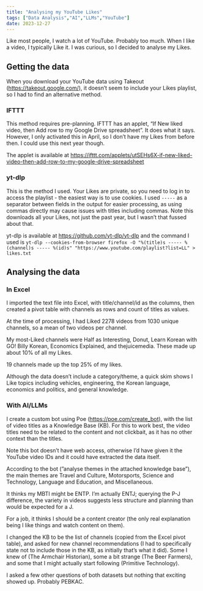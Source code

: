 ```yaml
---
title: "Analysing my YouTube Likes"
tags: ["Data Analysis","AI","LLMs","YouTube"]
date: 2023-12-27
---
```

Like most people, I watch a lot of YouTube. Probably too much. When I like a video, I typically Like it. I was curious, so I decided to analyse my Likes.

## Getting the data

When you download your YouTube data using Takeout (https://takeout.google.com/), it doesn’t seem to include your Likes playlist, so I had to find an alternative method.

### IFTTT

This method requires pre-planning. IFTTT has an applet, “If New liked video, then Add row to my Google Drive spreadsheet”. It does what it says. However, I only activated this in April, so I don’t have my Likes from before then. I could use this next year though.

The applet is available at https://ifttt.com/applets/utSEHs6X-if-new-liked-video-then-add-row-to-my-google-drive-spreadsheet 

### yt-dlp

This is the method I used. Your Likes are private, so you need to log in to access the playlist - the easiest way is to use cookies. I used `-----` as a separator between fields in the output for easier processing, as using commas directly may cause issues with titles including commas. Note this downloads all your Likes, not just the past year, but I wasn’t that fussed about that.

yt-dlp is available at https://github.com/yt-dlp/yt-dlp and the command I used is `yt-dlp --cookies-from-browser firefox -O "%(title)s ----- %(channel)s ----- %(id)s" "https://www.youtube.com/playlist?list=LL" > likes.txt`

## Analysing the data

### In Excel

I imported the text file into Excel, with title/channel/id as the columns, then created a pivot table with channels as rows and count of titles as values.

At the time of processing, I had Liked 2278 videos from 1030 unique channels, so a mean of two videos per channel.

My most-Liked channels were Half as Interesting, Donut, Learn Korean with GO! Billy Korean, Economics Explained, and thejuicemedia. These made up about 10% of all my Likes.

19 channels made up the top 25% of my likes.

Although the data doesn’t include a category/theme, a quick skim shows I Like topics including vehicles, engineering, the Korean language, economics and politics, and general knowledge.

### With AI/LLMs

I create a custom bot using Poe (https://poe.com/create_bot), with the list of video titles as a Knowledge Base (KB). For this to work best, the video titles need to be related to the content and not clickbait, as it has no other context than the titles.

Note this bot doesn’t have web access, otherwise I’d have given it the YouTube video IDs and it could have extracted the data itself. 

According to the bot (”analyse themes in the attached knowledge base”), the main themes are Travel and Culture, Motorsports, Science and Technology, Language and Education, and Miscellaneous.

It thinks my MBTI might be ENTP. I’m actually ENTJ; querying the P-J difference, the variety in videos suggests less structure and planning than would be expected for a J.

For a job, it thinks I should be a content creator (the only real explanation being I like things and watch content on them).

I changed the KB to be the list of channels (copied from the Excel pivot table), and asked for new channel recommendations (I had to specifically state not to include those in the KB, as initially that’s what it did). Some I knew of (The Armchair Historian), some a bit strange (The Beer Farmers), and some that I might actually start following (Primitive Technology).

I asked a few other questions of both datasets but nothing that exciting showed up. Probably PEBKAC.